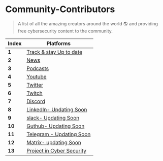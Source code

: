 # Community-Contributors

> A list of all the amazing creators around the world 🌎 and providing free cybersecurity content to the community.

Index | Platforms 
--- | ---
**1** | [Track & stay Up to date](StayUptoDate.md)
**2** | [News](news.md)
**3** | [Podcasts](podcasts.md)
**4** | [Youtube](YouTube/Readme.md)
**5** | [Twitter](twitter.md) 
**6** | [Twitch](twitch.md)
**7** | [Discord](discord.md)
**8** | [LinkedIn- Updating Soon](linkedin.md) 
**9** | [slack- Updating Soon](slack,md)
**10** | [Guthub- Updating Soon](github.md) 
**11** | [Telegram - Updating Soon](telegram.md)
**12** | [Matrix- updating Soon](matrix.md)
**13** | [Project in Cyber Security](projects.md)
